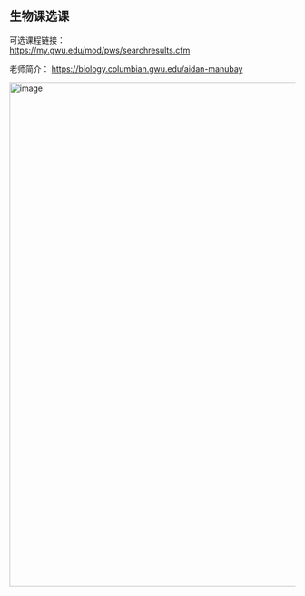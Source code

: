 ## 生物课选课
可选课程链接：  
https://my.gwu.edu/mod/pws/searchresults.cfm  
  
老师简介：
https://biology.columbian.gwu.edu/aidan-manubay  

<img width="700" height="888" alt="image" src="https://github.com/user-attachments/assets/47210474-ce49-4339-8245-4209fb2224da" />   
